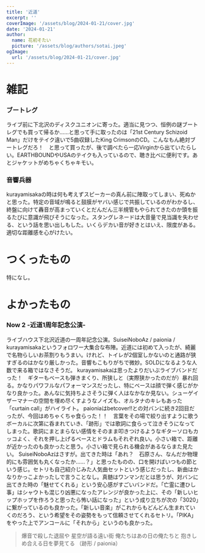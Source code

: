 ```yaml
---
title: '近道'
excerpt: ''
coverImage: '/assets/blog/2024-01-21/cover.jpg'
date: '2024-01-21'
author:
  name: 花初そたい
  picture: '/assets/blog/authors/sotai.jpeg'
ogImage:
  url: '/assets/blog/2024-01-21/cover.jpg'
---
```

# 雑記
### ブートレグ
ライブ前に下北沢のディスクユニオンに寄った。適当に見つつ、恒例の謎ブートレグでも買って帰るか……と思って手に取ったのは「21st Century Schizoid Man」だけをテイク違いで5曲収録したKing CrimsonのCD。こんなもん絶対ブートレグだろ！　と思って買ったが、後で調べたら一応Virginから出ていたらしい。EARTHBOUNDやUSAのテイクも入っているので、聴き比べに便利です。あとジャケットがめちゃくちゃキモい。

### 音響兵器
kurayamisakaの時は何も考えずスピーカーの真ん前に陣取ってしまい、死ぬかと思った。特定の音域が鳴ると鼓膜がヤバい感じで共振しているのがわかるし、終盤に向けて轟音が高まっていくとだんだん三半規管もやられてきたのか頭を振るたびに意識が飛びそうになった。スタングレネードは大音量で見当識を失わせる、という話を思い出しもした。いくらデカい音が好きとはいえ、限度がある。適切な距離感を心がけたい。

# つくったもの
特になし。

# よかったもの
### Now 2 -近道1周年記念公演-
ライブハウス下北沢近道の一周年記念公演。SuiseiNoboAz / paionia / kurayamisakaというフォロワー大集合な布陣。近道には初めて入ったが、綺麗で名物らしいお茶割りもうまい。けれど、トイレが2個室しかないのと通路が狭すぎるのはかなり厳しかった。音響もこもりがちで微妙。SOLDになるような人数で来る箱ではなさそうだ。
kurayamisakaは思ったよりだいぶライブバンドだった！　ギターもベースも弾きまくり、所狭しと（実際狭かったのだが）暴れ回る。かなりパワフルなパフォーマンスだったし、特にベースは顔で弾く感じがかなり良かった。あんなに気持ちよさそうに弾く人はなかなか見ない。シューゲイザーマナーの空間を埋め尽くすようなノイズも、オルタナのキレもあった「curtain call」がハイライト。
paioniaはbetcover!!との対バンに続き2回目だったが、今回はめちゃくちゃ食らった！！　言葉をその場で絞り出すように歌うボーカルに次第に呑まれていき、「跡形」では歌詞に食らって泣きそうになってしまった。歌詞にまとまらない感情をそのまま叩きつけるようなギターソロもカッコよく、それを押し上げるベースとドラムもそれぞれ良い。小さい箱で、距離が近かったのも良かったと思う。小さい箱で見られる機会があるならまた見たい。
SuiseiNoboAzはさすが。出てきた時は「あれ？　石原さん、なんだか物理的にも雰囲気も丸くなったか……？」と思ったものの、口を開けばいつもの節という感じ。セトリも自己紹介じみた人気曲セットという感じだったし、新曲はかなりかっこよかったしで言うことなし。真髄はワンマンだとは思うが、対バンに出てきた時の「魅せてくれる」という安心感がすごいバンドだ。「亡霊に遭ひし事」はシャウトも混じり凶悪になったアレンジが良かった上に、その「新しいヒップホップを作ろうと思ったら怖い話になった」という成り立ちが次の「3020」に繋がっているのも良かった。「新しい音楽」がこれからもどんどん生まれていくのだろう、という希望をその姿勢をもって信頼させてくれるセトリ。「PIKA」をやった上でアンコールに「それから」というのも良かった。
> 爆音で殺した退屈や
星空が語る遠い街
俺たちはあの日の俺たちと
抱きしめ合える日を夢見てる
（跡形 / paionia）